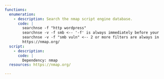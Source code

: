 ```yaml
---
functions:
  enumeration:
    - description: Search the nmap script engine database.
      code: |
        searchnse -f "http wordpress"
        searchnse -v -f smb <-- '-f' is always immediately before your filters
        searchnse -v -f "smb vuln" <-- 2 or more filters are always in quotes |
        https://nmap.org/
  script:
    - description:
      code: |
        Dependency: nmap
  resources: https://nmap.org/

---
```

